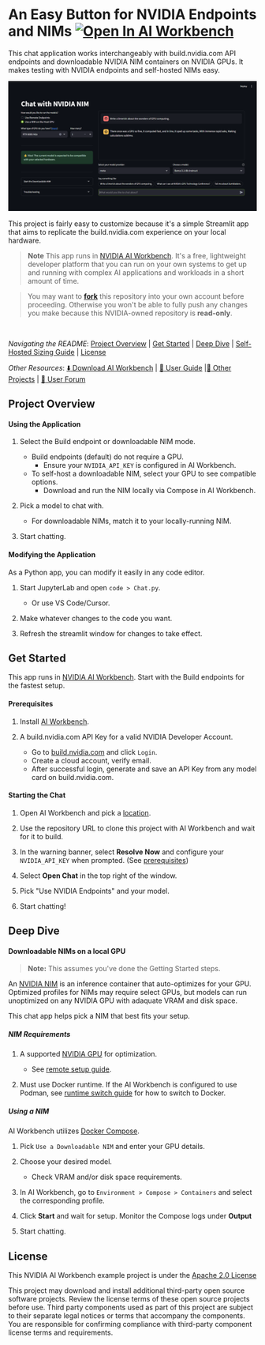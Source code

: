 # An Easy Button for NVIDIA Endpoints and NIMs [![Open In AI Workbench](https://img.shields.io/badge/Open_In-AI_Workbench-76B900)](https://build.nvidia.com/open-ai-workbench/aHR0cHM6Ly9naXRodWIuY29tL05WSURJQS93b3JrYmVuY2gtZXhhbXBsZS1kb3dubG9hZGFibGUtbmlt)
This chat application works interchangeably with build.nvidia.com API endpoints and downloadable NVIDIA NIM containers on NVIDIA GPUs. It makes testing with NVIDIA endpoints and self-hosted NIMs easy. 

![User interface for the Downloadable NIM project](code/static/downloadable-nim-ui.png "User interface for the Downloadable NIM project")

This project is fairly easy to customize because it's a simple Streamlit app that aims to replicate the build.nvidia.com experience on your local hardware.

> **Note**
> This app runs in [NVIDIA AI Workbench](https://docs.nvidia.com/ai-workbench/user-guide/latest/overview/introduction.html). It's a free, lightweight developer platform that you can run on your own systems to get up and running with complex AI applications and workloads in a short amount of time. 

> You may want to [**fork**](https://docs.github.com/en/pull-requests/collaborating-with-pull-requests/working-with-forks/fork-a-repo#forking-a-repository) this repository into your own account before proceeding. Otherwise you won't be able to fully push any changes you make because this NVIDIA-owned repository is **read-only**.

<br>

*Navigating the README*: [Project Overview](#project-overview) | [Get Started](#get-started) | [Deep Dive](#deep-dive) | [Self-Hosted Sizing Guide](#nim-requirements) | [License](#license)

*Other Resources*: [:arrow_down: Download AI Workbench](https://www.nvidia.com/en-us/deep-learning-ai/solutions/data-science/workbench/) | [:book: User Guide](https://docs.nvidia.com/ai-workbench/) |[:open_file_folder: Other Projects](https://docs.nvidia.com/ai-workbench/user-guide/latest/quickstart/example-projects.html) | [:rotating_light: User Forum](https://forums.developer.nvidia.com/t/support-workbench-example-project-agentic-rag/303414)

## Project Overview

#### Using the Application

1. Select the Build endpoint or downloadable NIM mode.
   - Build endpoints (default) do not require a GPU.
      * Ensure your ``NVIDIA_API_KEY`` is configured in AI Workbench.
   - To self-host a downloadable NIM, select your GPU to see compatible options.
      * Download and run the NIM locally via Compose in AI Workbench.

2. Pick a model to chat with.
   - For downloadable NIMs, match it to your locally-running NIM.

3. Start chatting.

#### Modifying the Application

As a Python app, you can modify it easily in any code editor.

1. Start JupyterLab and open `code > Chat.py`.
   - Or use VS Code/Cursor.
  
2. Make whatever changes to the code you want.

3. Refresh the streamlit window for changes to take effect.

## Get Started
This app runs in [NVIDIA AI Workbench](https://docs.nvidia.com/ai-workbench/user-guide/latest/projects/projects.html#projects-structure). Start with the Build endpoints for the fastest setup.

#### Prerequisites
1. Install [AI Workbench](https://docs.nvidia.com/ai-workbench/user-guide/latest/installation/overview.html).

2. A build.nvidia.com API Key for a valid NVIDIA Developer Account.
   * Go to [build.nvidia.com](https://build.nvidia.com/) and click `Login`.
   * Create a cloud account, verify email.
   * After successful login, generate and save an API Key from any model card on build.nvidia.com.


#### Starting the Chat

1. Open AI Workbench and pick a [location](https://docs.nvidia.com/ai-workbench/user-guide/latest/locations/locations.html).

2. Use the repository URL to clone this project with AI Workbench and wait for it to build. 

3. In the warning banner, select **Resolve Now** and configure your ``NVIDIA_API_KEY`` when prompted. (See [prerequisites](#prerequisites))

4. Select **Open Chat** in the top right of the window.

5. Pick "Use NVIDIA Endpoints" and your model.

6. Start chatting!

## Deep Dive

#### Downloadable NIMs on a local GPU

>**Note:**
> This assumes you've done the Getting Started steps.

An [NVIDIA NIM](https://developer.nvidia.com/nim) is an inference container that auto-optimizes for your GPU. Optimized profiles for NIMs may require select GPUs, but models can run unoptimized on any NVIDIA GPU with adaquate VRAM and disk space.

This chat app helps pick a NIM that best fits your setup.

##### NIM Requirements

1. A supported [NVIDIA GPU](https://docs.nvidia.com/nim/large-language-models/latest/supported-models.html#gpus) for optimization.
   * See [remote setup guide](https://docs.nvidia.com/ai-workbench/user-guide/latest/installation/ubuntu-remote.html).

2. Must use Docker runtime. If the AI Workbench is configured to use Podman, see [runtime switch guide](https://docs.nvidia.com/ai-workbench/user-guide/latest/reference/runtimes.html) for how to switch to Docker.

##### Using a NIM

AI Workbench utilizes [Docker Compose](https://docs.nvidia.com/ai-workbench/user-guide/latest/projects/compose.html#overview-of-docker-compose-in-ai-workbench).

1. Pick `Use a Downloadable NIM` and enter your GPU details.

2. Choose your desired model.
   * Check VRAM and/or disk space requirements.

3. In AI Workbench, go to `Environment > Compose > Containers` and select the corresponding profile.

4. Click **Start** and wait for setup. Monitor the Compose logs under **Output**

5. Start chatting.

## License
This NVIDIA AI Workbench example project is under the [Apache 2.0 License](https://github.com/NVIDIA/workbench-example-downloadable-nim/blob/main/LICENSE.txt)

This project may download and install additional third-party open source software projects. Review the license terms of these open source projects before use. Third party components used as part of this project are subject to their separate legal notices or terms that accompany the components. You are responsible for confirming compliance with third-party component license terms and requirements. 

